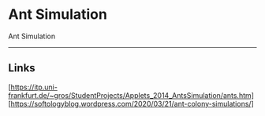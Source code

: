 # Ant Simulation

Ant Simulation

---

## Links

[https://itp.uni-frankfurt.de/~gros/StudentProjects/Applets_2014_AntsSimulation/ants.htm]
[https://softologyblog.wordpress.com/2020/03/21/ant-colony-simulations/]
